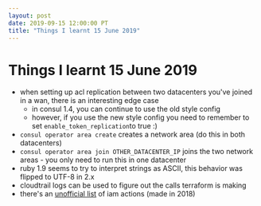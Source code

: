 ```yaml
---
layout: post
date: 2019-09-15 12:00:00 PT
title: "Things I learnt 15 June 2019"
---
```


# Things I learnt 15 June 2019
* when setting up acl replication between two datacenters you've joined in a wan, there is an interesting edge case
  * in consul 1.4, you can continue to use the old style config
  * however, if you use the new style config you need to remember to set `enable_token_replication`to true :)
* `consul operator area create` creates a network area (do this in both datacenters)
* `consul operator area join OTHER_DATACENTER_IP` joins the two network areas - you only need to run this in one datacenter
* ruby 1.9 seems to try to interpret strings as ASCII, this behavior was flipped to UTF-8 in 2.x
* cloudtrail logs can be used to figure out the calls terraform is making
* there's an [unofficial list](https://github.com/rvedotrc/aws-iam-reference/blob/master/all-actions.txt) of iam actions (made in 2018)
